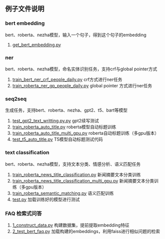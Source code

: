 ## 例子文件说明

### bert embedding
bert、roberta、nezha模型，输入一个句子，得到这个句子的embedding
1. [get_bert_embedding.py](https://github.com/920232796/bert_seq2seq_DDP/blob/master/examples/bert_embedding/get_bert_embedding.py)

### ner 
bert、roberta、nezha模型，命名实体识别任务，支持crf与global pointer方式
1. [train_bert_ner_crf_people_daily.py](https://github.com/920232796/bert_seq2seq_DDP/blob/master/examples/ner/train_bert_ner_crf_people_daily.py)  crf方式进行ner任务
2. [train_roberta_ner_gp_people_daily.py](https://github.com/920232796/bert_seq2seq_DDP/blob/master/examples/ner/train_roberta_ner_gp_people_daily.py)  global pointer 方式进行ner任务

### seq2seq
生成任务，支持bert、roberta、nezha、gpt2、t5、bart等模型
1. [test_gpt2_text_writting.py.py](https://github.com/920232796/bert_seq2seq_DDP/blob/master/examples/seq2seq/test_gpt2_text_writting.py.py) gpt2续写测试
2. [train_roberta_auto_title.py](https://github.com/920232796/bert_seq2seq_DDP/blob/master/examples/seq2seq/train_roberta_auto_title.py) roberta模型自动标题训练
3. [train_roberta_auto_title_multi_gpu.py](https://github.com/920232796/bert_seq2seq_DDP/blob/master/examples/seq2seq/train_roberta_auto_title_multi_gpu.py)  roberta自动标题训练（多gpu版本）
4. [test_t5_auto_title.py](https://github.com/920232796/bert_seq2seq_DDP/blob/master/examples/seq2seq/test_t5_auto_title.py)  T5模型自动标题测试代码

### text classification
bert、roberta、nezha模型，支持文本分类、情感分析、语义匹配任务
1. [train_roberta_news_title_classification.py](https://github.com/920232796/bert_seq2seq_DDP/blob/master/examples/text_classification/train_roberta_news_title_classification.py) 新闻摘要文本分类训练
2. [train_roberta_news_title_classification_multi_gpu.py](https://github.com/920232796/bert_seq2seq_DDP/blob/master/examples/text_classification/train_roberta_news_title_classification_multi_gpu.py) 新闻摘要文本分类训练（多gpu版本）
3. [train_roberta_semantic_matching.py](https://github.com/920232796/bert_seq2seq_DDP/blob/master/examples/text_classification/train_roberta_semantic_matching.py) 语义匹配训练
4. [test.py](https://github.com/920232796/bert_seq2seq_DDP/blob/master/examples/text_classification/test.py) 加载训练好的模型进行测试

### FAQ 检索式问答
1. [1_construct_data.py](https://github.com/920232796/bert_seq2seq_DDP/blob/master/examples/text_classification/1_construct_data.py) 构建数据集，提前提取embedding特征
2. [2_test_bert_faq.py](https://github.com/920232796/bert_seq2seq_DDP/blob/master/examples/text_classification/2_test_bert_faq.py) 加载构建的embeddings，利用faiss进行相似问题的检索
